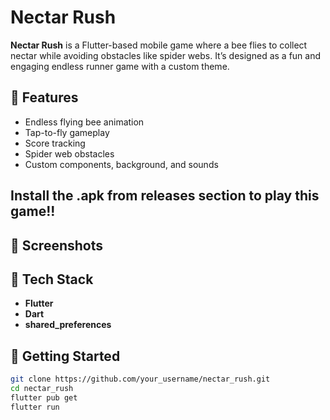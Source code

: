 # Nectar Rush

**Nectar Rush** is a Flutter-based mobile game where a bee flies to collect nectar while avoiding obstacles like spider webs. It’s designed as a fun and engaging endless runner game with a custom theme.

## 🚀 Features

- Endless flying bee animation
- Tap-to-fly gameplay 
- Score tracking
- Spider web obstacles
- Custom components, background, and sounds

## Install the .apk from releases section to play this game!!

## 📱 Screenshots 

## 🎯 Tech Stack

- **Flutter**
- **Dart**
- **shared_preferences**

## 🔧 Getting Started

```bash
git clone https://github.com/your_username/nectar_rush.git
cd nectar_rush
flutter pub get
flutter run
